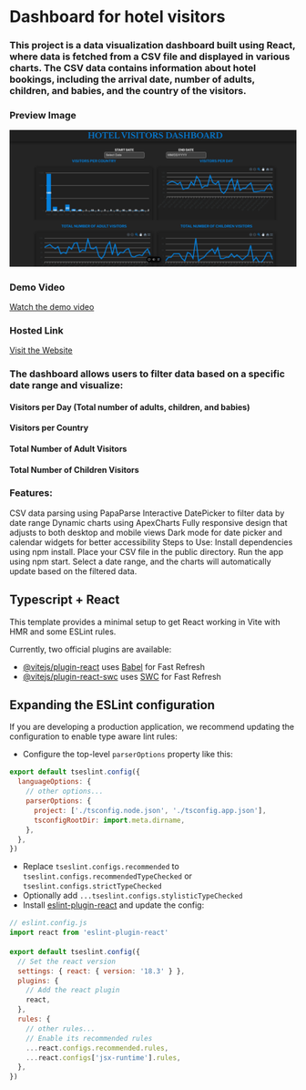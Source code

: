 # Dashboard for hotel visitors

### This project is a data visualization dashboard built using React, where data is fetched from a CSV file and displayed in various charts. The CSV data contains information about hotel bookings, including the arrival date, number of adults, children, and babies, and the country of the visitors.

### Preview Image
![Dashboard Preview](./assets/preview.png)

### Demo Video
[Watch the demo video](./assets/preview%20video.mp4)

### Hosted Link

[Visit the Website](https://waterdip-dashboard-assignment.vercel.app/)


### The dashboard allows users to filter data based on a specific date range and visualize:

#### Visitors per Day (Total number of adults, children, and babies)
#### Visitors per Country
#### Total Number of Adult Visitors
#### Total Number of Children Visitors
### Features:
CSV data parsing using PapaParse
Interactive DatePicker to filter data by date range
Dynamic charts using ApexCharts
Fully responsive design that adjusts to both desktop and mobile views
Dark mode for date picker and calendar widgets for better accessibility
Steps to Use:
Install dependencies using npm install.
Place your CSV file in the public directory.
Run the app using npm start.
Select a date range, and the charts will automatically update based on the filtered data.



## Typescript + React

This template provides a minimal setup to get React working in Vite with HMR and some ESLint rules.

Currently, two official plugins are available:

- [@vitejs/plugin-react](https://github.com/vitejs/vite-plugin-react/blob/main/packages/plugin-react/README.md) uses [Babel](https://babeljs.io/) for Fast Refresh
- [@vitejs/plugin-react-swc](https://github.com/vitejs/vite-plugin-react-swc) uses [SWC](https://swc.rs/) for Fast Refresh

## Expanding the ESLint configuration

If you are developing a production application, we recommend updating the configuration to enable type aware lint rules:

- Configure the top-level `parserOptions` property like this:

```js
export default tseslint.config({
  languageOptions: {
    // other options...
    parserOptions: {
      project: ['./tsconfig.node.json', './tsconfig.app.json'],
      tsconfigRootDir: import.meta.dirname,
    },
  },
})
```

- Replace `tseslint.configs.recommended` to `tseslint.configs.recommendedTypeChecked` or `tseslint.configs.strictTypeChecked`
- Optionally add `...tseslint.configs.stylisticTypeChecked`
- Install [eslint-plugin-react](https://github.com/jsx-eslint/eslint-plugin-react) and update the config:

```js
// eslint.config.js
import react from 'eslint-plugin-react'

export default tseslint.config({
  // Set the react version
  settings: { react: { version: '18.3' } },
  plugins: {
    // Add the react plugin
    react,
  },
  rules: {
    // other rules...
    // Enable its recommended rules
    ...react.configs.recommended.rules,
    ...react.configs['jsx-runtime'].rules,
  },
})
```
